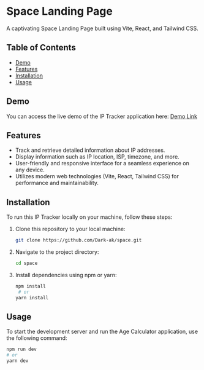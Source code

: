 # Space Landing Page

A captivating Space Landing Page built using Vite, React, and Tailwind CSS.

## Table of Contents

- [Demo](#demo)
- [Features](#features)
- [Installation](#installation)
- [Usage](#usage)

  
## Demo

You can access the live demo of the IP Tracker application here: [Demo Link](https://iptracker-eosin.vercel.app)

## Features

- Track and retrieve detailed information about IP addresses.
- Display information such as IP location, ISP, timezone, and more.
- User-friendly and responsive interface for a seamless experience on any device.
- Utilizes modern web technologies (Vite, React, Tailwind CSS) for performance and maintainability.

## Installation

To run this IP Tracker locally on your machine, follow these steps:

1. Clone this repository to your local machine:

   ```bash
   git clone https://github.com/Dark-ak/space.git


2. Navigate to the project directory:

   ```bash
   cd space

3. Install dependencies using npm or yarn:

   ```bash
   npm install
    # or
   yarn install

## Usage

To start the development server and run the Age Calculator application, use the following command:

```bash
npm run dev
# or
yarn dev

